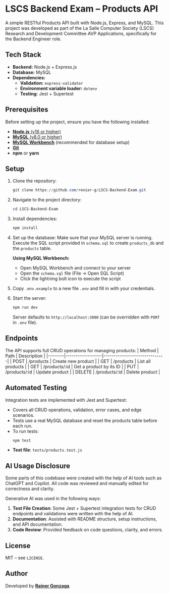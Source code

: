 # LSCS Backend Exam – Products API

A simple RESTful Products API built with Node.js, Express, and MySQL. This project was developed as part of the La Salle Computer Society (LSCS) Research and Development Committee AVP Applications, specifically for the Backend Engineer role.

## Tech Stack
- **Backend:** Node.js + Express.js
- **Database:** MySQL 
- **Dependencies:**
	- **Validation:** `express-validator`
	- **Environment variable loader:** `dotenv`
	- **Testing:** Jest + Supertest

## Prerequisites
Before setting up the project, ensure you have the following installed:
- [**Node.js** (v16 or higher)](https://nodejs.org/)
- [**MySQL** (v8.0 or higher)](https://dev.mysql.com/downloads/mysql/)
- [**MySQL Workbench**](https://dev.mysql.com/downloads/workbench/) (recommended for database setup)
- [**Git**](https://git-scm.com/downloads)
- **npm** or **yarn**

## Setup
1. Clone the repository:
	 ```powershell
	 git clone https://github.com/reniar-g/LSCS-Backend-Exam.git
	 ```

2. Navigate to the project directory:
	 ```powershell
	 cd LSCS-Backend-Exam
	 ```

3. Install dependencies:
	 ```powershell
	 npm install
	 ```
4. Set up the database:
	Make sure that your MySQL server is running. Execute the SQL script provided in `schema.sql` to create `products_db` and the `products` table.
	
	**Using MySQL Workbench:**
	- Open MySQL Workbench and connect to your server
	- Open the `schema.sql` file (File → Open SQL Script)
	- Click the lightning bolt icon to execute the script
5. Copy `.env.example` to a new file `.env` and fill in with your credentials.
6. Start the server:
	 ```powershell
	 npm run dev
	 ```
	 Server defaults to `http://localhost:3000` (can be overridden with `PORT` in `.env` file).

## Endpoints
The API supports full CRUD operations for managing products:
| Method | Path             | Description                  | 
|--------|------------------|------------------------------|
| POST   | /products        | Create new product           | 
| GET    | /products        | List all products            | 
| GET    | /products/:id    | Get a product by its ID      | 
| PUT    | /products/:id    | Update product               |
| DELETE | /products/:id    | Delete product               |

## Automated Testing
Integration tests are implemented with Jest and Supertest:
- Covers all CRUD operations, validation, error cases, and edge scenarios.
- Tests use a real MySQL database and reset the products table before each run.
- To run tests:
	```powershell
	npm test
	```
- **Test file**: `tests/products.test.js`

## AI Usage Disclosure
Some parts of this codebase were created with the help of AI tools such as ChatGPT and Copilot. All code was reviewed and manually edited for correctness and clarity.

Generative AI was used in the following ways:
1. **Test File Creation**: Some Jest + Supertest integration tests for CRUD endpoints and validations were written with the help of AI.
2. **Documentation**: Assisted with README structure, setup instructions, and API documentation.
3. **Code Review**: Provided feedback on code questions, clarity, and errors.

## License
MIT – see `LICENSE`.

## Author

Developed by **[Rainer Gonzaga](https://github.com/reniar-g)**

